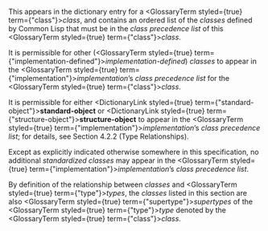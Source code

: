  



This appears in the dictionary entry for a <GlossaryTerm styled={true} term={"class"}><i>class</i></GlossaryTerm>, and contains an ordered list of the *classes* defined by Common Lisp that must be in the *class precedence list* of this <GlossaryTerm styled={true} term={"class"}><i>class</i></GlossaryTerm>. 



It is permissible for other (<GlossaryTerm styled={true} term={"implementation-defined"}><i>implementation-defined</i></GlossaryTerm>) *classes* to appear in the <GlossaryTerm styled={true} term={"implementation"}><i>implementation</i></GlossaryTerm>’s *class precedence list* for the <GlossaryTerm styled={true} term={"class"}><i>class</i></GlossaryTerm>. 



It is permissible for either <DictionaryLink styled={true} term={"standard-object"}><b>standard-object</b></DictionaryLink> or <DictionaryLink styled={true} term={"structure-object"}><b>structure-object</b></DictionaryLink> to appear in the <GlossaryTerm styled={true} term={"implementation"}><i>implementation</i></GlossaryTerm>’s *class precedence list*; for details, see Section 4.2.2 (Type Relationships). 



Except as explicitly indicated otherwise somewhere in this specification, no additional *standardized classes* may appear in the <GlossaryTerm styled={true} term={"implementation"}><i>implementation</i></GlossaryTerm>’s *class precedence list*. 



By definition of the relationship between *classes* and <GlossaryTerm styled={true} term={"type"}><i>types</i></GlossaryTerm>, the *classes* listed in this section are also <GlossaryTerm styled={true} term={"supertype"}><i>supertypes</i></GlossaryTerm> of the <GlossaryTerm styled={true} term={"type"}><i>type</i></GlossaryTerm> denoted by the <GlossaryTerm styled={true} term={"class"}><i>class</i></GlossaryTerm>. 



